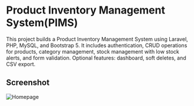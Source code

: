 # Product Inventory Management System(PIMS)
 This project builds a Product Inventory Management System using Laravel, PHP, MySQL, and Bootstrap 5. It includes authentication, CRUD operations for products, category management, stock management with low stock alerts, and form validation. Optional features: dashboard, soft deletes, and CSV export.

 ## Screenshot
![Homepage](images/dashboard.png)
 
